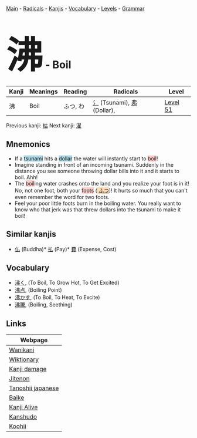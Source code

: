 <style> bigfont {font-size: 100px}</style>
[Main](../index.md) -
[Radicals](../radicals.md) -
[Kanjis](../kanjis.md) -
[Vocabulary](../vocabulary.md) -
[Levels](../levels.md) -
[Grammar](../grammar.md)
# <bigfont> 沸</bigfont> - Boil 

| Kanji | Meanings | Reading | Radicals | Level |
| --- | --- | --- | --- | --- |
| 沸 | Boil | ふつ, わ | [氵](../radicals/氵.md) (Tsunami), [弗](../radicals/弗.md) (Dollar),  | [Level 51](../levels/wk_level51.md) |

Previous kanji: [枯](枯.md) Next kanji: [濯](濯.md) 

## Mnemonics
 * If a <span style="background-color:#ADD8E6"> tsunami</span> hits a <span style="background-color:#ADD8E6"> dollar</span> the water will instantly start to <span style="background-color:#ffcccb"> boil</span>!
* Imagine standing in front of an incoming tsunami. Suddenly in the distance you see someone throwing dollar bills into it and it starts to boil. Ahh!
* The <span style="background-color:#ffcccb"> boil</span>ing water crashes onto the land and you realize your foot is in it! No, not one foot, both your <span style="background-color:#ffcccb"> foots</span> (<span style="background-color:#fed8b1"> [ふつ](https://jisho.org/search/ふつ)</span>)! It hurts so much that you can't even remember the word for two foots.
* Feel your poor little foots burn in the boiling water. You really want to know who that jerk was that threw dollars into the tsunami to make it boil!


## Similar kanjis
 * [仏](仏.md) (Buddha)* [払](払.md) (Pay)* [費](費.md) (Expense, Cost)


## Vocabulary
 * [沸く](../vocabulary/沸.md), (To Boil, To Grow Hot, To Get Excited)
* [沸点](../vocabulary/沸.md), (Boiling Point)
* [沸かす](../vocabulary/沸.md), (To Boil, To Heat, To Excite)
* [沸騰](../vocabulary/沸.md), (Boiling, Seething)



## Links 

| Webpage |
| --- |
| [Wanikani          ](https://www.wanikani.com/kanji/沸) |
| [Wiktionary        ](https://en.wiktionary.org/wiki/沸) |
| [Kanji damage      ](http://www.kanjidamage.com/kanji/search?utf8=✓&q=沸) |
| [Jitenon           ](https://jitenon.com/kanji/沸) |
| [Tanoshii japanese ](https://www.tanoshiijapanese.com/dictionary/kanji.cfm?k=沸) |
| [Baike             ](https://baike.baidu.com/item/沸) |
| [Kanji Alive       ](https://app.kanjialive.com/沸) |
| [Kanshudo          ](https://www.kanshudo.com/searchmn?q=沸) |
| [Koohii            ](https://kanji.koohii.com/study/kanji/沸) |
